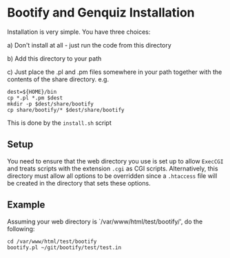 Bootify and Genquiz Installation
================================

Installation is very simple. You have three choices:

a) Don't install at all - just run the code from this directory

b) Add this directory to your path

c) Just place the .pl and .pm files somewhere in your path together
with the contents of the share directory. e.g.

    dest=${HOME}/bin
    cp *.pl *.pm $dest
    mkdir -p $dest/share/bootify
    cp share/bootify/* $dest/share/bootify

This is done by the `install.sh` script

Setup
-----

You need to ensure that the web directory you use is set up to allow
`ExecCGI` and treats scripts with the extension `.cgi` as CGI
scripts. Alternatively, this directory must allow all options to be
overridden since a `.htaccess` file will be created in the directory
that sets these options.

Example
-------

Assuming your web directory is `/var/www/html/test/bootify/', do the following:

    cd /var/www/html/test/bootify
    bootify.pl ~/git/bootify/test/test.in



    